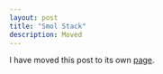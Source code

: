 ```yaml
---
layout: post
title: "Smol Stack"
description: Moved
---
```

I have moved this post to its own [page](/site/small.html).
